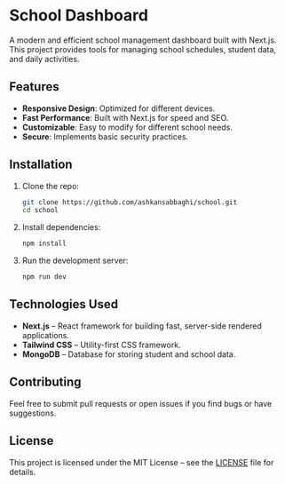 
# School Dashboard

A modern and efficient school management dashboard built with Next.js. This project provides tools for managing school schedules, student data, and daily activities.

## Features

- **Responsive Design**: Optimized for different devices.
- **Fast Performance**: Built with Next.js for speed and SEO.
- **Customizable**: Easy to modify for different school needs.
- **Secure**: Implements basic security practices.

## Installation

1. Clone the repo:
   ```bash
   git clone https://github.com/ashkansabbaghi/school.git
   cd school
   ```
2. Install dependencies:
   ```bash
   npm install
   ```
3. Run the development server:
   ```bash
   npm run dev
   ```

## Technologies Used

- **Next.js** – React framework for building fast, server-side rendered applications.
- **Tailwind CSS** – Utility-first CSS framework.
- **MongoDB** – Database for storing student and school data.

## Contributing

Feel free to submit pull requests or open issues if you find bugs or have suggestions.


## License
This project is licensed under the MIT License – see the [LICENSE](./LICENSE) file for details.
